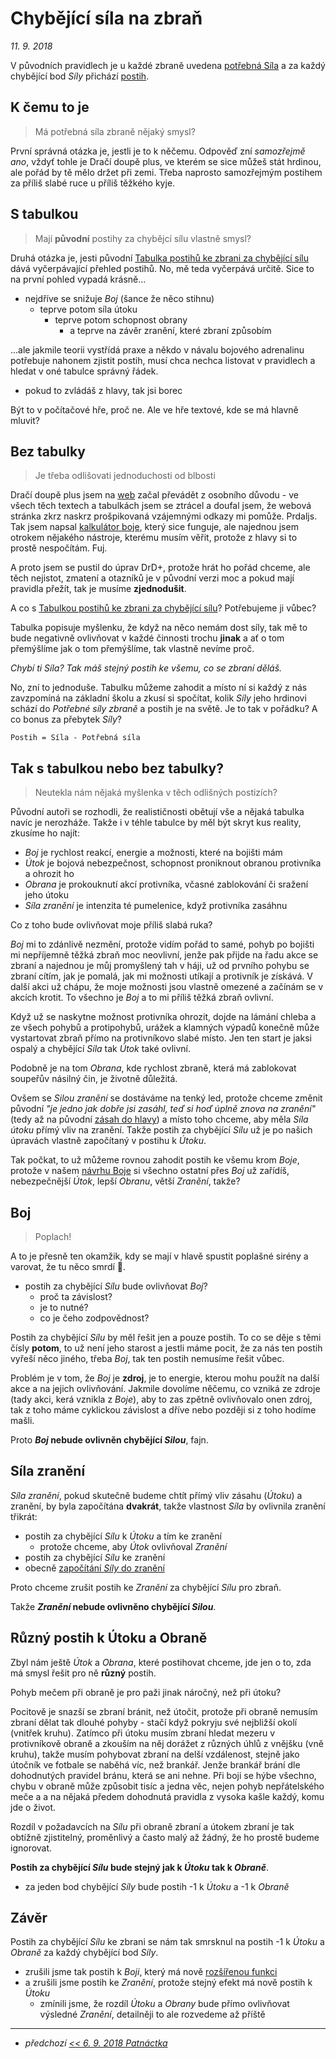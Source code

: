 # Chybějící síla na zbraň

*11. 9. 2018*

V původních pravidlech je u každé zbraně uvedena [potřebná Síla](https://pph.drdplus.info/#potrebna_sila_zbrane_pro_boj_zblizka) a za každý chybějící bod *Síly* přichází [postih](https://pph.drdplus.info/#tabulka_postihu_ke_zbrani_za_chybejici_silu).

## K čemu to je
> Má potřebná síla zbraně nějaký smysl?

První správná otázka je, jestli je to k něčemu.
Odpověď zní *samozřejmě ano*, vždyť tohle je Dračí doupě plus, ve kterém se sice můžeš stát hrdinou, ale pořád by tě mělo držet při zemi. Třeba naprosto samozřejmým postihem za příliš slabé ruce u příliš těžkého kyje.

## S tabulkou

> Mají **původní** postihy za chybějcí sílu vlastně smysl?

Druhá otázka je, jesti původní [Tabulka postihů ke zbrani za chybějící sílu](https://pph.drdplus.info/#tabulka_postihu_za_chybejici_silu) dává vyčerpávající přehled postihů.
No, mě teda vyčerpává určitě. Sice to na první pohled vypadá krásně...

- nejdříve se snižuje *Boj* (šance že něco stihnu)
  - teprve potom síla útoku
    - teprve potom schopnost obrany
      - a teprve na závěr zranění, které zbraní způsobím

...ale jakmile teorii vystřídá praxe a někdo v návalu bojového adrenalinu potřebuje nahonem zjistit postih, musí chca nechca listovat v pravidlech a hledat v oné tabulce správný řádek.

  - pokud to zvládáš z hlavy, tak jsi borec

Být to v počítačové hře, proč ne. Ale ve hře textové, kde se má hlavně mluvit?

## Bez tabulky

> Je třeba odlišovati jednoduchosti od blbosti

Dračí doupě plus jsem na [web](https://www.drdplus.info) začal převádět z osobního důvodu - ve všech těch textech a tabulkách jsem se ztrácel a doufal jsem, že webová stránka zkrz naskrz prošpikovaná vzájemnými odkazy mi pomůže. Prdaljs.
Tak jsem napsal [kalkulátor boje](https://boj.drdplus.info), který sice funguje, ale najednou jsem otrokem nějakého nástroje, kterému musím věřit, protože z hlavy si to prostě nespočítám. Fuj.

A proto jsem se pustil do úprav DrD+, protože hrát ho pořád chceme, ale těch nejistot, zmatení a otazníků je v původní verzi moc a pokud mají pravidla přežít, tak je musíme **zjednodušit**.

A co s [Tabulkou postihů ke zbrani za chybějící sílu](https://pph.drdplus.info/#tabulka_postihu_za_chybejici_silu)? Potřebujeme ji vůbec?

Tabulka popisuje myšlenku, že když na něco nemám dost síly, tak mě to bude negativně ovlivňovat v každé činnosti trochu **jinak** a ať o tom přemýšlíme jak o tom přemýšlíme, tak vlastně nevíme proč.

*Chybí ti Síla? Tak máš stejný postih ke všemu, co se zbraní děláš.*

No, zní to jednoduše. Tabulku můžeme zahodit a místo ní si každý z nás zavzpomíná na základní školu a zkusí si spočítat, kolik *Síly* jeho hrdinovi schází do *Potřebné síly zbraně* a postih je na světě. Je to tak v pořádku? A co bonus za přebytek *Síly*?

```Postih = Síla - Potřebná síla```

## Tak s tabulkou nebo bez tabulky?

> Neutekla nám nějaká myšlenka v těch odlišných postizích?

Původní autoři se rozhodli, že realističnosti obětují vše a nějaká tabulka navíc je nerozháže. Takže i v téhle tabulce by měl být skryt kus reality, zkusíme ho najít:

- *Boj* je rychlost reakcí, energie a možnosti, které na bojišti mám
- *Útok* je bojová nebezpečnost, schopnost proniknout obranou protivníka a ohrozit ho
- *Obrana* je prokouknutí akcí protivníka, včasné zablokování či sražení jeho útoku
- *Síla zranění* je intenzita té pumelenice, když protivníka zasáhnu

Co z toho bude ovlivňovat moje příliš slabá ruka?

*Boj* mi to zdánlivě nezmění, protože vidím pořád to samé, pohyb po bojišti mi nepříjemně těžká zbraň moc neovlivní, jenže pak přijde na řadu akce se zbraní a najednou je můj promyšlený tah v háji, už od prvního pohybu se zbraní cítím, jak je pomalá, jak mi možnosti utíkají a protivník je získává. V další akci už chápu, že moje možnosti jsou vlastně omezené a začínám se v akcích krotit. To všechno je *Boj* a to mi příliš těžká zbraň ovlivní.

Když už se naskytne možnost protivníka ohrozit, dojde na lámání chleba a ze všech pohybů a protipohybů, urážek a klamných výpadů konečně může vystartovat zbraň přímo na protivníkovo slabé místo. Jen ten start je jaksi ospalý a chybějící *Síla* tak *Útok* také ovlivní.

Podobně je na tom *Obrana*, kde rychlost zbraně, která má zablokovat soupeřův násilný čin, je životně důležitá.

Ovšem se *Silou zranění* se dostáváme na tenký led, protože chceme změnit původní *"je jedno jak dobře jsi zasáhl, teď si hoď úplně znova na zranění"* (tedy až na původní [zásah do hlavy](https://pph.drdplus.info/#zasah_do_hlavy)) a místo toho chceme, aby měla *Síla útoku* přímý vliv na zranění.
Takže postih za chybějící *Sílu* už je po našich úpravách vlastně započítaný v postihu k *Útoku*.

Tak počkat, to už můžeme rovnou zahodit postih ke všemu krom *Boje*, protože v našem [návrhu Boje](2018-08-10-boj.md#P%C5%99esouv%C3%A1n%C3%AD_bod%C5%AF_Boje) si všechno ostatní přes *Boj* už zařídíš, nebezpečnější *Útok*, lepší *Obranu*, větší *Zranění*, takže?

## Boj
> Poplach!

A to je přesně ten okamžik, kdy se mají v hlavě spustit poplašné sirény a varovat, že tu něco smrdí 💩.

- postih za chybějící *Sílu* bude ovlivňovat *Boj*?
    - proč ta závislost?
    - je to nutné?
    - co je čeho zodpovědnost?

Postih za chybějící *Sílu* by měl řešit jen a pouze postih. To co se děje s těmi čísly **potom**, to už není jeho starost a jestli máme pocit, že za nás ten postih vyřeší něco jiného, třeba *Boj*, tak ten postih nemusíme řešit vůbec.

Problém je v tom, že *Boj* je **zdroj**, je to energie, kterou mohu použít na další akce a na jejich ovlivňování. Jakmile dovolíme něčemu, co vzniká ze zdroje (tady akci, kerá vznikla z *Boje*), aby to zas zpětně ovlivňovalo onen zdroj, tak z toho máme cyklickou závislost a dříve nebo později si z toho hodíme mašli.

Proto ***Boj* nebude ovlivněn chybějící *Silou***, fajn.

## Síla zranění

*Síla zranění*, pokud skutečně budeme chtít přímý vliv zásahu (*Útoku*) a zranění, by byla započítána **dvakrát**, takže vlastnost *Síla* by ovlivnila zranění třikrát:

- postih za chybějící *Sílu* k *Útoku* a tím ke zranění
    - protože chceme, aby *Útok* ovlivňoval *Zranění*
- postih za chybějící *Sílu* ke zranění
- obecně [započítání *Síly* do zranění](https://pph.drdplus.info/#vypocet_zakladu_zraneni)

Proto chceme zrušit postih ke *Zranění* za chybějící *Sílu* pro zbraň.

Takže ***Zranění* nebude ovlivněno chybějící *Silou***.

## Různý postih k Útoku a Obraně

Zbyl nám ještě *Útok* a *Obrana*, které postihovat chceme, jde jen o to, zda má smysl řešit pro ně **různý** postih.

Pohyb mečem při obraně je pro paži jinak náročný, než při útoku?

Pocitově je snazší se zbraní bránit, než útočit, protože při obraně nemusím zbraní dělat tak dlouhé pohyby - stačí když pokryju své nejbližší okolí (vnitřek kruhu). Zatímco při útoku musím zbraní hledat mezeru v protivníkově obraně a zkouším na něj dorážet z různých úhlů z vnějšku (vně kruhu), takže musím pohybovat zbraní na delší vzdálenost, stejně jako útočník ve fotbale se naběhá víc, než brankář.
Jenže brankář brání dle dohodnutých pravidel bránu, která se ani nehne.
Při boji se hýbe všechno, chybu v obraně může způsobit tisíc a jedna věc, nejen pohyb nepřátelského meče a a na nějaká předem dohodnutá pravidla z vysoka kašle každý, komu jde o život.

Rozdíl v požadavcích na *Sílu* při obraně zbraní a útokem zbraní je tak obtížně zjistitelný, proměnlivý a často malý až žádný, že ho prostě budeme ignorovat.

**Postih za chybějící *Sílu* bude stejný jak k *Útoku* tak k *Obraně***.

- za jeden bod chybějící *Síly* bude postih -1 k *Útoku* a -1 k *Obraně*

## Závěr

Postih za chybějící *Sílu* ke zbrani se nám tak smrsknul na postih -1 k *Útoku* a *Obraně* za každý chybějící bod *Síly*.

- zrušili jsme tak postih k *Boji*, který má nově [rozšířenou funkci](2018-08-10-boj.md)
- a zrušili jsme postih ke *Zranění*, protože stejný efekt má nově postih k *Útoku*
    - zmínili jsme, že rozdíl *Útoku* a *Obrany* bude přímo ovlivňovat výsledné *Zranění*, detailněji to ale rozvedeme až příště

---

- *předchozí [<< 6. 9. 2018 Patnáctka](2018-09-06-patnactka.md)*